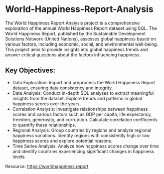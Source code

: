 # World-Happiness-Report-Analysis
The World Happiness Report Analysis project is a comprehensive exploration of the annual World Happiness Report dataset using SQL. The World Happiness Report, published by the Sustainable Development Solutions Network (United Nations), assesses global happiness based on various factors, including economic, social, and environmental well-being. This project aims to provide insights into global happiness trends and answer critical questions about the factors influencing happiness.

## Key Objectives:
+ Data Exploration: Import and preprocess the World Happiness Report dataset, ensuring data consistency and integrity.
+ Data Analysis: Conduct in-depth SQL analyses to extract meaningful insights from the dataset. Explore trends and patterns in global happiness scores over the years.
+ Correlation Analysis: Investigate relationships between happiness scores and various factors such as GDP per capita, life expectancy, freedom, generosity, and corruption. Calculate correlation coefficients to quantify these relationships.
+ Regional Analysis: Group countries by regions and analyze regional happiness variations. Identify regions with consistently high or low happiness scores and explore potential reasons.
+ Time Series Analysis: Analyze how happiness scores change over time and identify countries experiencing significant changes in happiness levels.

Resource: https://worldhappiness.report 
